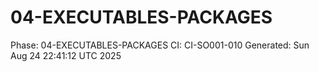 # 04-EXECUTABLES-PACKAGES
Phase: 04-EXECUTABLES-PACKAGES
CI: CI-SO001-010
Generated: Sun Aug 24 22:41:12 UTC 2025
